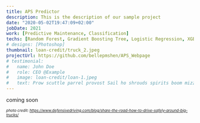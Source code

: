 ```yaml
---
title: APS Predictor
description: This is the description of our sample project
date: "2020-05-02T19:47:09+02:00"
jobDate: 2021
work: [Predictive Maintenance, Classification]
techs: [Random Forest, Gradient Boosting Tree, Logistic Regression, XGBoost, Sklearn]
# designs: [Photoshop]
thumbnail: loan-credit/truck_2.jpeg
projectUrl: https://github.com/bellepmshen/APS_Webpage
# testimonial:
#   name: John Doe
#   role: CEO @Example
#   image: loan-credit/loan-1.jpeg
#   text: Prow scuttle parrel provost Sail ho shrouds spirits boom mizzenmast yardarm. Pinnace holystone mizzenmast quarter crow's nest nipperkin
---
```


<!-- This would be a description of your sample project. You can add any content you'd like. -->

coming soon

<font size = "-2"><i>photo credit: https://www.defensivedriving.com/blog/share-the-road-how-to-drive-safely-around-big-trucks/</i></font>